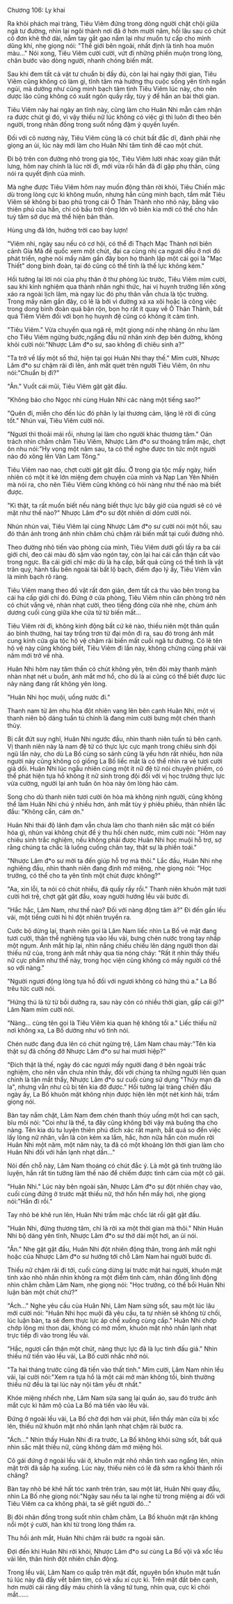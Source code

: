 




Chương 106: Ly khai


Ra khỏi phách mại tràng, Tiêu Viêm đứng trong dòng người chật chội giữa ngã tư đường, nhìn lại ngôi thành nơi đã ở hơn mười năm, hồi lâu sau có chút cô đơn khẽ thở dài, nắm tay gắt gao nắm lại như muốn tự cấp cho mình dũng khí, nhẹ giọng nói: "Thế giới bên ngoài, nhất định là tinh hoa muôn màu..." Nói xong, Tiêu Viêm cười cười, vứt đi những phiền muộn trong lòng, chân bước vào dòng người, nhanh chóng biến mất.

Sau khi đem tất cả vật tư chuẩn bị đầy đủ, còn lại hai ngày thời gian, Tiêu Viêm cũng không có làm gì, tĩnh tâm mà hưởng thụ cuộc sống yên tĩnh ngắn ngủi, mà dường như cũng minh bạch tâm tình Tiêu Viêm lúc này, cho nên dược lão cũng không có xuất ngôn quấy rầy, tùy ý để hắn an bài thời gian.

Tiêu Viêm này hai ngày an tĩnh này, cũng làm cho Huân Nhi mẫn cảm nhận ra được chút gì đó, vì vậy thiếu nữ lúc không có việc gì thì luôn đi theo bên người, trong nhãn đồng trong suốt nồng đậm ý quyến luyến.

Đối với cô nương này, Tiêu Viêm cũng là có chút bất đắc dĩ, đành phải nhẹ giọng an ủi, lúc này mới làm cho Huân Nhi tâm tình đề cao một chút.

Đi bộ trên con đường nhỏ trong gia tộc, Tiêu Viêm lười nhác xoay giãn thắt lưng, hôm nay chính là lúc rời đi, mới vừa rồi hắn đã đi gặp phụ thân, cũng nói ra quyết định của mình.

Mà nghe được Tiêu Viêm hôm nay muốn động thân rời khỏi, Tiêu Chiến mặc dù trong lòng cực kì không muốn, nhưng hắn cũng minh bạch, tầm mắt Tiêu Viêm sẽ không bị bao phủ trong cái Ô Thản Thành nho nhỏ này, bằng vào thiên phú của hắn, chỉ có bầu trời rộng lớn vô biên kia mới có thể cho hắn tuỳ tâm sở dục mà thể hiện bản thân.

Hùng ưng đã lớn, hướng trời cao bay lượn!

"Viêm nhi, ngày sau nếu có cơ hội, có thể đi Thạch Mạc Thành nơi biên cảnh Gia Mã đế quốc xem một chút, đại ca cùng nhị ca ngươi đều ở nơi đó phát triển, nghe nói mấy năm gần đây bọn họ thành lập một cái gọi là "Mạc Thiết" dong binh đoàn, tại đó cũng có thể tính là thế lực không kém."

Hồi tưởng lại lời nói của phụ thân ở thư phòng lúc trước, Tiêu Viêm mỉm cười, sau khi kinh nghiệm qua thành nhân nghi thức, hai vị huynh trưởng liền xông xáo ra ngoài lịch lãm, mà ngay lúc đó phụ thân vẫn chưa là tộc trưởng. Trong mấy năm gần đây, có lẽ là bởi vì đường xá xa xôi hoặc là công việc trong dong binh đoàn quá bận rộn, bọn họ rất ít quay về Ô Thản Thành, bất quá Tiêm Viêm đối với bọn họ huynh đệ cũng có không ít cảm tình.

"Tiêu Viêm." Vừa chuyển qua ngã rẽ, một giọng nói nhẹ nhàng ôn nhu làm cho Tiêu Viêm ngừng bước,ngẩng đầu nữ nhân xinh đẹp bên đường, không khỏi cười nói:"Nhược Lâm đ*o sư, sao không đi chiêu sinh a?"

"Ta trở về lấy một số thứ, hiện tại gọi Huân Nhi thay thế." Mỉm cười, Nhược Lâm đ*o sư chậm rãi đi lên, ánh mắt quét trên người Tiêu Viêm, ôn nhu nói:"Chuẩn bị đi?"

"Ân." Vuốt cái mũi, Tiêu Viêm gật gật đầu.

"Không báo cho Ngọc nhi cùng Huân Nhi các nàng một tiếng sao?"

"Quên đi, miễn cho đến lúc đó phân ly lại thương cảm, lặng lẽ rời đi cũng tốt." Nhún vai, Tiêu Viêm cười nói.

"Ngươi thì thoải mái rồi, nhưng lại làm cho người khác thương tâm." Oán trách nhìn chằm chằm Tiêu Viêm, Nhược Lâm đ*o sư thoáng trầm mặc, chợt ôn nhu nói:"Hy vọng một năm sau, ta có thể nghe được tin tức một người nào đó xông lên Vân Lam Tông."

Tiêu Viêm nao nao, chợt cười gật gật đầu. Ở trong gia tộc mấy ngày, hiển nhiên có một ít kẻ lớn miệng đem chuyện của mình và Nạp Lan Yên Nhiên mà nói ra, cho nên Tiêu Viêm cũng không có hỏi nàng như thế nào mà biết được.

"Kì thật, ta rất muốn biết nếu nàng biết thực lực bây giờ của ngươi sẽ có vẻ mặt như thế nào?" Nhược Lâm đ*o sư đột nhiên dí dỏm cười nói.

Nhún nhún vai, Tiêu Viêm lại cùng Nhược Lâm đ*o sư cười nói một hồi, sau đó thân ảnh trong ánh nhìn chăm chú chậm rãi biến mất tại cuối đường nhỏ.

Theo đường nhỏ tiến vào phòng của mình, Tiêu Viêm dưới gối lấy ra ba cái giới chỉ, đeo cái màu đỏ sậm vào ngón tay, còn lại hai cái cẩn thận cất vào trong ngực. Ba cái giới chỉ mặc dù là hạ cấp, bất quá cũng có thể tính là vật trân quý, hành tẩu bên ngoài tài bất lộ bạch, điểm đạo lý ấy, Tiêu Viêm vẫn là minh bạch rõ ràng.

Tiêu Viêm mang theo đồ vật rất đơn giản, đem tất cả thu vào bên trong ba cái hạ cấp giới chỉ đó. Đứng ở cửa phòng, Tiêu Viêm nhìn căn phòng trở nên có chút vắng vẻ, nhàn nhạt cười, theo tiếng đóng cửa nhè nhẹ, chùm ánh dương cuối cùng giữa khe cửa từ từ biến mất...

Tiêu Viêm rời đi, không kinh động bất cứ kẻ nào, thiếu niên một thân quần áo bình thường, hai tay trống trơn từ đại môn đi ra, sau đó trong ánh mắt cung kính cửa gia tộc hộ vệ chậm rãi biến mất cuối ngã tư đường. Có lẽ tên hộ vệ này cũng không biết, Tiêu Viêm đi lần này, không chừng cũng phải vài năm mới trở về nhà.

Huân Nhi hôm nay tâm thần có chút không yên, trên đôi mày thanh mảnh nhàn nhạt nét u buồn, ánh mắt mơ hồ, cho dù là ai cũng có thể biết được lúc này nàng đang rất không yên lòng.

"Huân Nhi học muội, uống nước đi."

Thanh nam tử âm nhu hòa đột nhiên vang lên bên cạnh Huân Nhi, một vị thanh niên bộ dáng tuấn tú chính là đang mỉm cười bưng một chén thanh thủy.

Bị cắt đứt suy nghĩ, Huân Nhi ngước đầu, nhìn thanh niên tuấn tú bên cạnh. Vị thanh niên này là nam đệ tử có thực lực cực mạnh trong chiêu sinh đội ngũ lần này, cho dù La Bố cùng so sánh cũng là yếu hơn rất nhiều, hơn nữa người này cũng không có giống La Bố liếc mắt là có thể nhìn ra vẻ tươi cười giả dối. Huân Nhi lúc ngẫu nhiên cùng một ít nữ đệ tử nói chuyện phiếm, có thể phát hiện tựa hồ không ít nữ sinh trong đội đối với vị học trưởng thực lực vừa cường, người lại anh tuấn ôn hòa này ôm lòng hảo cảm.

Song cho dù thanh niên tươi cười ôn hòa mà không nịnh người, cũng không thể làm Huân Nhi chú ý nhiều hơn, ánh mắt tùy ý phiêu phiêu, thản nhiên lắc đầu: "Không cần, cám ơn."

Huân Nhi thái độ lãnh đạm vẫn chưa làm cho thanh niên sắc mặt có biến hóa gì, nhún vai không chút để ý thu hồi chén nước, mỉm cười nói: "Hôm nay chiêu sinh trắc nghiệm, nếu không phải được Huân Nhi học muội hỗ trợ, sợ rằng chúng ta chắc là luống cuống chân tay, thật sự là phiền toái."

"Nhược Lâm đ*o sư mời ta đến giúp hỗ trợ mà thôi." Lắc đầu, Huân Nhi nhẹ nghiêng đầu, nhìn thanh niên đang định mở miệng, nhẹ giọng nói: "Học trưởng, có thể cho ta yên tĩnh một chút được không?"

"Aa, xin lỗi, ta nói có chút nhiều, đã quấy rầy rồi." Thanh niên khuôn mặt tươi cười hơi trệ, chợt gật gật đầu, xoay người hướng lều vải bước đi.

"Hắc hắc, Lâm Nam, như thế nào? Đối với nàng động tâm à?" Đi đến gần lều vải, một tiếng cười hì hì đột nhiên truyền ra.

Cước bộ dừng lại, thanh niên gọi là Lâm Nam liếc nhìn La Bố vẻ mặt đang tươi cười, thân thể nghiêng tựa vào lều vải, bưng chén nước trong tay nhấp một ngụm. Ánh mắt híp lại, nhìn nắng chiều chiếu lên dáng người thon dài thiếu nữ của, trong ánh mắt nhảy qua tia nóng cháy: "Rất ít nhìn thấy thiếu nữ cực phẩm như thế này, trong học viện cũng không có mấy người có thể so với nàng."

"Người ngươi động lòng tựa hồ đối với ngươi không có hứng thú a." La Bố trêu tức cười nói.

"Hứng thú là từ từ bồi dưỡng ra, sau này còn có nhiều thời gian, gấp cái gì?" Lâm Nam mỉm cười nói.

"Nàng... cùng tên gọi là Tiêu Viêm kia quan hệ không tồi a." Liếc thiếu nữ nơi không xa, La Bố dường như vô tình nói.

Chén nước đang đưa lên có chút ngừng trệ, Lâm Nam chau mày:"Tên kia thật sự đã chống đỡ Nhược Lâm đ*o sư hai mươi hiệp?"

"Đích thật là thế, ngày đó các ngươi mấy người đang ở bên ngoài trắc nghiệm, cho nên vẫn chưa nhìn thấy, đối với chúng ta những người liên quan chính là tận mắt thấy, Nhược Lâm đ*o sư cuối cùng sử dụng "Thủy mạn đà la", nhưng vẫn như cũ bị tên kia đỡ được." Hồi tưởng lại tràng chiến đấu ngày ấy, La Bố khuôn mặt không nhịn được hiện lên một nét kinh hãi, trầm giọng nói.

Bàn tay nắm chặt, Lâm Nam đem chén thanh thủy uống một hơi cạn sạch, bĩu môi nói: "Coi như là thế, ta đây cũng không bởi vậy mà buông tha cho nàng. Tên kia dù tu luyện thiên phú đích xác rất mạnh, bất quá so đến việc lấy lòng nữ nhân, vẫn là còn kém xa lắm, hắc, hơn nữa hắn còn muốn rời Huân Nhi một năm, một năm này, ta đã có một khoảng lớn thời gian làm cho Huân Nhi đối với hắn lạnh nhạt dần..."

Nói đến chỗ này, Lâm Nam thoáng có chút đắc ý. Là một gã tình trường lão luyện, hắn rất tin tưởng làm thế nào để chiếm được tình cảm của một cô gái.

"Huân Nhi." Lúc này bên ngoài sân, Nhược Lâm đ*o sư đột nhiên chạy vào, cuối cùng đứng ở trước mặt thiếu nữ, thở hổn hển mấy hơi, nhẹ giọng nói:"Hắn đi rồi."

Tay nhỏ bé khẽ run lên, Huân Nhi trầm mặc chốc lát rồi gật gật đầu.

"Huân Nhi, đừng thương tâm, chỉ là rời xa một thời gian mà thôi." Nhìn Huân Nhi bộ dáng yên tĩnh, Nhược Lâm đ*o sư thở dài một hơi, an ủi nói.

"Ân." Nhẹ gật gật đầu, Huân Nhi đột nhiên động thân, trong ánh mắt nghi hoặc của Nhược Lâm đ*o sư hướng tới chỗ Lâm Nam hai người bước đi.

Thiếu nữ chậm rãi đi tới, cuối cùng dừng lại trước mặt hai người, khuôn mặt tinh xảo nhỏ nhắn nhìn không ra một điểm tình cảm, nhãn đồng linh động nhìn chằm chằm Lâm Nam, nhẹ giọng nói: "Học trưởng, có thể bồi Huân Nhi luận bàn một chút chứ?"

"Ách..." Nghe yêu cầu của Huân Nhi, Lâm Nam sửng sốt, sau một lúc lâu mới cười nói: "Huân Nhi học muội đã yêu cầu, ta tự nhiên sẽ không từ chối, lúc luận bàn, ta sẽ đem thực lực áp chế xuống cùng cấp." Huân Nhi chớp chớp lông mi thon dài, không có mở mồm, khuôn mặt nhỏ nhắn lạnh nhạt trực tiếp đi vào trong lều vải.

"Hắc, ngươi cẩn thận một chút, nàng thực lực đã là lục tinh đấu giả." Nhìn thiếu nữ tiến vào lều vải, La Bố cười nhắc nhở nói.

"Ta hai tháng trước cũng đã tiến vào thất tinh." Mỉm cười, Lâm Nam nhìn lều vải, lại cười nói:"Xem ra tựa hồ là một cái mở màn không tồi, bình thường thiếu nữ đều là tại lúc này nội tâm yếu ớt nhất."

Khóe miệng nhếch nhẹ, Lâm Nam sửa sang lại quần áo, sau đó trước ánh mắt cực kì hâm mộ của La Bố mà tiến vào lều vải.

Đứng ở ngoài lều vải, La Bố chờ đợi hơn vài phút, liền thấy màn cửa bị xốc lên, thiếu nữ khuôn mặt nhỏ nhắn lạnh nhạt chậm rãi bước ra.

"Ách..." Nhìn thấy Huân Nhi đi ra trước, La Bố không khỏi sửng sốt, bất quá nhìn sắc mặt thiếu nữ, cũng không dám mở miệng hỏi.

Cô gái đứng ở ngoài lều vải ở, khuôn mặt nhỏ nhắn tinh xao ngẩng lên, nhìn mặt trời đã sắp hạ xuống. Lúc này, thiếu niên có lẽ đã sớm ra khỏi thành rồi chăng?

Bàn tay nhỏ bé khẽ hất tóc xanh trên trán, sau một lát, Huân Nhi quay đầu, nhìn La Bố nhẹ giọng nói:"Ngày sau nếu ta lại nghe từ trong miệng ai đối với Tiêu Viêm ca ca không phải, ta sẽ giết người đó..."

Bị đôi nhãn đồng trong suốt nhìn chằm chằm, La Bố khuôn mặt rặn không nổi một ý cười, hàn khí từ trong lòng thấm ra.

Thu hồi ánh mắt, Huân Nhi chậm rãi bước ra ngoài sân.

Đợi đến khi Huân Nhi rời khỏi, Nhược Lâm đ*o sư cùng La Bố vội vã xốc lều vải lên, thân hình đột nhiên chấn động.

Trong lều vải, Lâm Nam co quắp trên mặt đất, nguyên bổn khuôn mặt tuấn tú lúc này đã đầy vết bầm tím, có vẻ xấu xí cực kì. Trên mặt đất bên cạnh, hơn mười cái răng đầy máu chính là văng tứ tung, nhìn qua, cực kì chói mắt......




